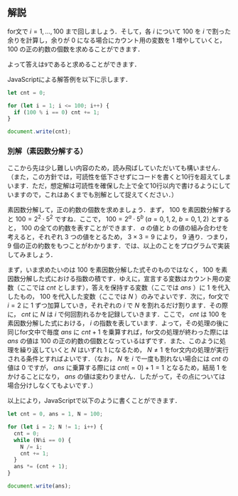 ## 解説

for文で $i=1, \ldots, 100$ まで回しましょう．そして，各 $i$ について $100$ を $i$ で割った余りを計算し，余りが $0$ になる場合にカウント用の変数を $1$ 増やしていくと， $100$ の正の約数の個数を求めることができます．

よって答えは```9```であると求めることができます．

JavaScriptによる解答例を以下に示します．

```js
let cnt = 0;

for (let i = 1; i <= 100; i++) {
  if (100 % i == 0) cnt += 1;
}

document.write(cnt);
```

### 別解（素因数分解する）
ここから先は少し難しい内容のため，読み飛ばしていただいても構いません．
（また，この方針では，可読性を低下させずにコードを書くと10行を超えてしまいます．ただ，想定解は可読性を確保した上で全て10行以内で書けるようにしていますので，これはあくまでも別解として捉えてください．）

素因数分解して，正の約数の個数を求めましょう．まず， $100$ を素因数分解すると $100=2^2\cdot5^2$ ですね．ここで， $100=2^a\cdot5^b\ (a=0,1,2,\ b=0,1,2)$ とすると， $100$ の全ての約数を表すことができます． $a$ の値と $b$ の値の組み合わせを考えると，それぞれ $3$ つの値をとるため， $3\times3=9$ により， $9$ 通り．つまり， $9$ 個の正の約数をもつことがわかります．では、以上のことをプログラムで実装してみましょう．

まず，いま求めたいのは $100$ を素因数分解した式そのものではなく， $100$ を素因数分解した式における指数の積です．ゆえに，宣言する変数はカウント用の変数（ここでは $cnt$ とします），答えを保持する変数（ここでは $ans$ ）に $1$ を代入したもの， $100$ を代入した変数（ここでは $N$ ）のみでよいです．次に，for文で $i=2$ に $1$ ずつ加算していき，それぞれの $i$ で $N$ を割れるだけ割ります．その際に， $cnt$ に $N$ は $i$ で何回割れるかを記録していきます．ここで， $cnt$ は $100$ を素因数分解した式における， $i$ の指数を表しています．よって，その処理の後に同じfor文中で毎度 $ans$ に $cnt+1$ を乗算すれば，for文の処理が終わった際には $ans$ の値は $100$ の正の約数の個数となっているはずです．また、このように処理を繰り返していくと $N$ はいずれ $1$ になるため， $N\ne1$ をfor文内の処理が実行される条件とすればよいです．（なお， $N$ を $i$ で一度も割れない場合には $cnt$ の値は $0$ ですが， $ans$ に乗算する際には $cnt(=0)+1=1$ となるため，結局 $1$ をかけることになり， $ans$ の値は変わりません．したがって，その点については場合分けしなくてもよいです．）

以上により，JavaScriptで以下のように書くことができます．

```js
let cnt = 0, ans = 1, N = 100;

for (let i = 2; N != 1; i++) {
  cnt = 0;
  while (N%i == 0) {
    N /= i;
    cnt += 1;
  }
  ans *= (cnt + 1);
}

document.write(ans);
```

